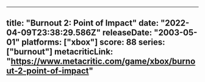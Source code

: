 
---
title: "Burnout 2: Point of Impact"
date: "2022-04-09T23:38:29.586Z"
releaseDate: "2003-05-01"
platforms: ["xbox"]
score: 88
series: ["burnout"]
metacriticLink: "https://www.metacritic.com/game/xbox/burnout-2-point-of-impact"
---
